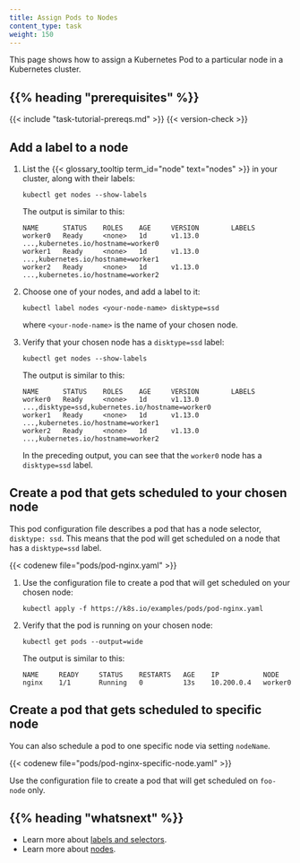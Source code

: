 ```yaml
---
title: Assign Pods to Nodes
content_type: task
weight: 150
---
```


<!-- overview -->

This page shows how to assign a Kubernetes Pod to a particular node in a
Kubernetes cluster.

## {{% heading "prerequisites" %}}

{{< include "task-tutorial-prereqs.md" >}} {{< version-check >}}

<!-- steps -->

## Add a label to a node

1. List the {{< glossary_tooltip term_id="node" text="nodes" >}} in your cluster, along with their labels:

   ```shell
   kubectl get nodes --show-labels
   ```

   The output is similar to this:

   ```shell
   NAME      STATUS    ROLES    AGE     VERSION        LABELS
   worker0   Ready     <none>   1d      v1.13.0        ...,kubernetes.io/hostname=worker0
   worker1   Ready     <none>   1d      v1.13.0        ...,kubernetes.io/hostname=worker1
   worker2   Ready     <none>   1d      v1.13.0        ...,kubernetes.io/hostname=worker2
   ```

1. Choose one of your nodes, and add a label to it:

   ```shell
   kubectl label nodes <your-node-name> disktype=ssd
   ```

   where `<your-node-name>` is the name of your chosen node.

1. Verify that your chosen node has a `disktype=ssd` label:

   ```shell
   kubectl get nodes --show-labels
   ```

   The output is similar to this:

   ```shell
   NAME      STATUS    ROLES    AGE     VERSION        LABELS
   worker0   Ready     <none>   1d      v1.13.0        ...,disktype=ssd,kubernetes.io/hostname=worker0
   worker1   Ready     <none>   1d      v1.13.0        ...,kubernetes.io/hostname=worker1
   worker2   Ready     <none>   1d      v1.13.0        ...,kubernetes.io/hostname=worker2
   ```

   In the preceding output, you can see that the `worker0` node has a
   `disktype=ssd` label.

## Create a pod that gets scheduled to your chosen node

This pod configuration file describes a pod that has a node selector,
`disktype: ssd`. This means that the pod will get scheduled on a node that has
a `disktype=ssd` label.

{{< codenew file="pods/pod-nginx.yaml" >}}

1. Use the configuration file to create a pod that will get scheduled on your
   chosen node:

   ```shell
   kubectl apply -f https://k8s.io/examples/pods/pod-nginx.yaml
   ```

1. Verify that the pod is running on your chosen node:

   ```shell
   kubectl get pods --output=wide
   ```

   The output is similar to this:

   ```shell
   NAME     READY     STATUS    RESTARTS   AGE    IP           NODE
   nginx    1/1       Running   0          13s    10.200.0.4   worker0
   ```

## Create a pod that gets scheduled to specific node

You can also schedule a pod to one specific node via setting `nodeName`.

{{< codenew file="pods/pod-nginx-specific-node.yaml" >}}

Use the configuration file to create a pod that will get scheduled on `foo-node` only.

## {{% heading "whatsnext" %}}

- Learn more about [labels and selectors](/docs/concepts/overview/working-with-objects/labels/).
- Learn more about [nodes](/docs/concepts/architecture/nodes/).
